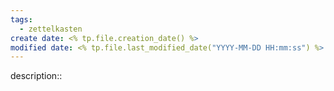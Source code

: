 ```yaml
---
tags:
  - zettelkasten
create date: <% tp.file.creation_date() %>
modified date: <% tp.file.last_modified_date("YYYY-MM-DD HH:mm:ss") %>
---
```


description:: 
